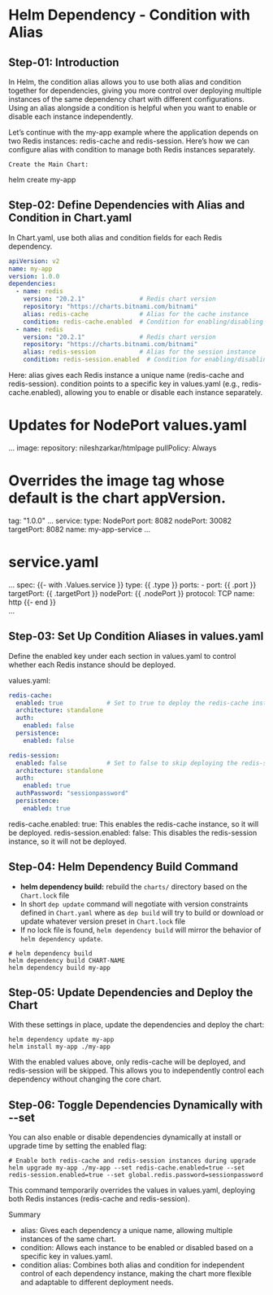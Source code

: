 # Helm Dependency - Condition with Alias




## Step-01: Introduction
In Helm, the condition alias allows you to use both alias and condition together for dependencies, giving you more control over deploying multiple instances of the same dependency chart with different configurations. Using an alias alongside a condition is helpful when you want to enable or disable each instance independently.

Let’s continue with the my-app example where the application depends on two Redis instances: redis-cache and redis-session. Here’s how we can configure alias with condition to manage both Redis instances separately.


    Create the Main Chart:
helm create my-app




## Step-02: Define Dependencies with Alias and Condition in Chart.yaml
In Chart.yaml, use both alias and condition fields for each Redis dependency.

```yaml
apiVersion: v2
name: my-app
version: 1.0.0
dependencies:
  - name: redis
    version: "20.2.1"               # Redis chart version
    repository: "https://charts.bitnami.com/bitnami"
    alias: redis-cache              # Alias for the cache instance
    condition: redis-cache.enabled  # Condition for enabling/disabling redis-cache
  - name: redis
    version: "20.2.1"               # Redis chart version
    repository: "https://charts.bitnami.com/bitnami"
    alias: redis-session            # Alias for the session instance
    condition: redis-session.enabled  # Condition for enabling/disabling redis-session

```
Here:
    alias gives each Redis instance a unique name (redis-cache and redis-session).
    condition points to a specific key in values.yaml (e.g., redis-cache.enabled), allowing you to enable or disable each instance separately.


Updates for NodePort
values.yaml
===========
...
image:
  repository: nileshzarkar/htmlpage
  pullPolicy: Always
  # Overrides the image tag whose default is the chart appVersion.
  tag: "1.0.0"
...
service:
  type: NodePort
  port: 8082
  nodePort: 30082
  targetPort: 8082
  name: my-app-service
...  

service.yaml
============
...
spec:
  {{- with .Values.service }}
  type: {{ .type }}
  ports:
    - port: {{ .port }}
      targetPort: {{ .targetPort }}
      nodePort: {{ .nodePort }}
      protocol: TCP
      name: http
  {{- end }}  
...  




## Step-03: Set Up Condition Aliases in values.yaml
Define the enabled key under each section in values.yaml to control whether each Redis instance should be deployed.

values.yaml:
```yaml
redis-cache:
  enabled: true            # Set to true to deploy the redis-cache instance
  architecture: standalone
  auth:
    enabled: false
  persistence:
    enabled: false

redis-session:
  enabled: false           # Set to false to skip deploying the redis-session instance
  architecture: standalone
  auth:
    enabled: true
  authPassword: "sessionpassword"
  persistence:
    enabled: true
```
redis-cache.enabled: true: This enables the redis-cache instance, so it will be deployed.
redis-session.enabled: false: This disables the redis-session instance, so it will not be deployed.




## Step-04: Helm Dependency Build Command
- **helm dependency build:** rebuild the `charts/` directory based on the `Chart.lock` file
- In short `dep update` command will negotiate with version constraints defined in `Chart.yaml` where as `dep build` will try to build or download or update whatever version preset in `Chart.lock` file
- If no lock file is found, `helm dependency build` will mirror the behavior of `helm dependency update`.
```t
# helm dependency build
helm dependency build CHART-NAME
helm dependency build my-app
```




## Step-05: Update Dependencies and Deploy the Chart
With these settings in place, update the dependencies and deploy the chart:
```t
helm dependency update my-app
helm install my-app ./my-app
```
With the enabled values above, only redis-cache will be deployed, and redis-session will be skipped. This allows you to independently control each dependency without changing the core chart.




## Step-06: Toggle Dependencies Dynamically with --set
You can also enable or disable dependencies dynamically at install or upgrade time by setting the enabled flag:
```t
# Enable both redis-cache and redis-session instances during upgrade
helm upgrade my-app ./my-app --set redis-cache.enabled=true --set redis-session.enabled=true --set global.redis.password=sessionpassword
```
This command temporarily overrides the values in values.yaml, deploying both Redis instances (redis-cache and redis-session).

Summary
- alias: Gives each dependency a unique name, allowing multiple instances of the same chart.
- condition: Allows each instance to be enabled or disabled based on a specific key in values.yaml.
- condition alias: Combines both alias and condition for independent control of each dependency instance, making the chart more flexible and adaptable to
  different deployment needs.
